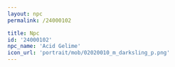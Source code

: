 ```yaml
---
layout: npc
permalink: /24000102

title: Npc
id: '24000102'
npc_name: 'Acid Gelime'
icon_url: 'portrait/mob/02020010_m_darksling_p.png'
---
```

